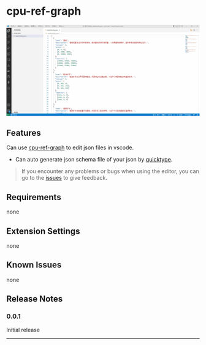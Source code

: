 # cpu-ref-graph

![show](README.assets/show.gif)

## Features

Can use [cpu-ref-graph](https://github.com/FurtherBank/json-schemaeditor-antd) to edit json files in vscode.

- Can auto generate json schema file of your json by [quicktype](https://github.com/quicktype/quicktype).

> If you encounter any problems or bugs when using the editor, you can go to the [issues](https://github.com/FurtherBank/vscode-cpu-editor/issues) to give feedback.

## Requirements

none

## Extension Settings

none

## Known Issues

none

## Release Notes

### 0.0.1

Initial release

---
